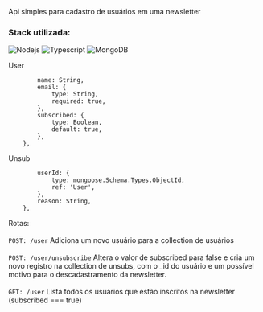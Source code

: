 Api simples para cadastro de usuários em uma newsletter

### Stack utilizada:

![Nodejs](https://img.shields.io/badge/-Nodejs-black?style=flat-square&logo=Node.js)
![Typescript](https://img.shields.io/badge/-TypeScript-black?style=flat-square&logo=typescript)
![MongoDB](https://img.shields.io/badge/-MongoDB-black?style=flat-square&logo=mongodb)

User

```{
		name: String,
		email: {
			type: String,
			required: true,
		},
		subscribed: {
			type: Boolean,
			default: true,
		},
	},
```

Unsub

```{
		userId: {
			type: mongoose.Schema.Types.ObjectId,
			ref: 'User',
		},
		reason: String,
	},
```

Rotas:
<br><br>
`POST: /user` Adiciona um novo usuário para a collection de usuários
<br><br>
`POST: /user/unsubscribe` Altera o valor de subscribed para false e cria um novo registro na collection de unsubs, com o \_id do usuário e um possível motivo para o descadastramento da newsletter.
<br><br>
`GET: /user` Lista todos os usuários que estão inscritos na newsletter (subscribed === true)
